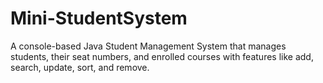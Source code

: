 # Mini-StudentSystem
A console-based Java Student Management System that manages students, their seat numbers, and enrolled courses with features like add, search, update, sort, and remove.
